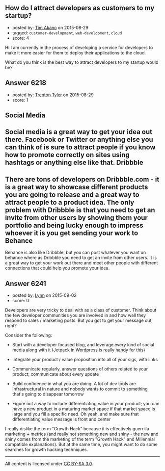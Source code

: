 ## How do I attract developers as customers to my startup?

- posted by: [Tim Akano](https://stackexchange.com/users/6869618/tim-akano) on 2015-08-29
- tagged: `customer-development`, `web-development`, `cloud`
- score: 4

Hi I am currently in the process of developing a service for developers to make it more easier for them to deploy their applications to the cloud. 

What do you think is the best way to attract developers to my startup would be?


## Answer 6218

- posted by: [Trenton Tyler](https://stackexchange.com/users/6828026/trenton-tyler) on 2015-08-29
- score: 1

Social Media
------------
Social media is a great way to get your idea out there. Facebook or Twitter or anything else you can think of is sure to attract people if you know how to promote correctly on sites using hashtags or anything else like that.
Dribbble
-------
There are tons of developers on Dribbble.com - it is a great way to showcase different products you are going to release and a great way to attract people to a product idea. The only problem with Dribbble is that you need to get an invite from other users by showing them your portfolio and being lucky enough to impress whoever it is you get sending your work to
Behance
-------
Behance is also like Dribbble, but you can post whatever you want on behance where as Dribbble you need to get an invite from other users. It is a great way to get your work out there and meet other people with different connections that could help you promote your idea. 



## Answer 6241

- posted by: [Lynn](https://stackexchange.com/users/507975/lynn) on 2015-09-02
- score: 0

Developers are very tricky to deal with as a class of customer. Think about the few developer communities you are involved in and how well they respond to sales / marketing posts. But you got to get your message out, right?

Consider the following:

 - Start with a developer focused blog, and leverage every kind of
   social media along with it (Jetpack in Wordpress is really handy for
   this)
   
 - Integrate your product / value proposition into all of your sigs, with links
 - Communicate regularly, answer questions of others related to your
   product; communicate about every update
 - Build confidence in what you are doing. A lot of dev tools are infrastructural in nature and nobody wants to commit to something that's going to disappear tomorrow
 - Figure out a way to include differentiating value in your product; you can have a new product in a maturing market space if that market space is large and you fill a specific need. Oh yeah, and make sure that differentiating value message is front and center

I really dislike the term "Growth Hack" because it is effectively  guerrilla marketing + metrics (and really not something new and shiny - the new and shiny comes from the marketing of the term "Growth Hack" and Millennial compatible explanations). But at the same time, you might want to do some searches for growth hacking techniques.



---

All content is licensed under [CC BY-SA 3.0](https://creativecommons.org/licenses/by-sa/3.0/).
